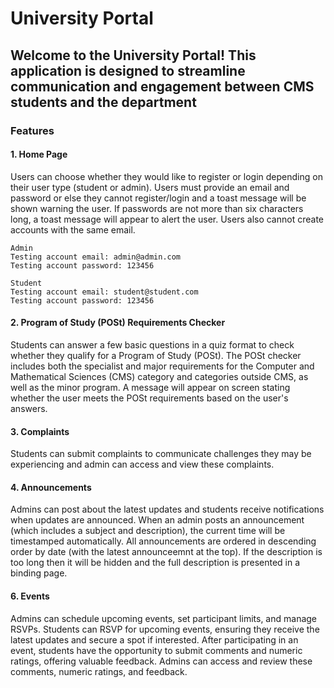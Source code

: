 # University Portal

## Welcome to the University Portal! This application is designed to streamline communication and engagement between CMS students and the department

### Features

#### 1. Home Page

Users can choose whether they would like to register or login depending on their user type (student or admin).
    Users must provide an email and password or else they cannot register/login and a toast message will be shown warning the user.
    If passwords are not more than six characters long, a toast message will appear to alert the user.
    Users also cannot create accounts with the same email.
    
    Admin
    Testing account email: admin@admin.com
    Testing account password: 123456

    Student
    Testing account email: student@student.com
    Testing account password: 123456

#### 2. Program of Study (POSt) Requirements Checker

Students can answer a few basic questions in a quiz format to check whether they qualify for a Program of Study (POSt).
    The POSt checker includes both the specialist and major requirements for the Computer and Mathematical Sciences (CMS) category and categories outside CMS, as well as the minor program.
    A message will appear on screen stating whether the user meets the POSt requirements based on the user's answers.

#### 3. Complaints

Students can submit complaints to communicate challenges they may be experiencing and admin can access and view these complaints. 

#### 4. Announcements

Admins can post about the latest updates and students receive notifications when updates are announced.
    When an admin posts an announcement (which includes a subject and description), the current time will be timestamped automatically. All announcements are ordered in descending order by date (with the latest announceemnt at the top).
    If the description is too long then it will be hidden and the full description is presented in a binding page.

#### 6. Events  
Admins can schedule upcoming events, set participant limits, and manage RSVPs.
    Students can RSVP for upcoming events, ensuring they receive the latest updates and secure a spot if interested.
    After participating in an event, students have the opportunity to submit comments and numeric ratings, offering valuable feedback.
    Admins can access and review these comments, numeric ratings, and feedback.
